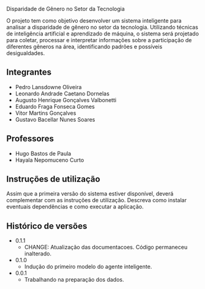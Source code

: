 Disparidade de Gênero no Setor da Tecnologia

O projeto tem como objetivo desenvolver um sistema inteligente para analisar a disparidade de gênero no setor da tecnologia. Utilizando técnicas de inteligência artificial e aprendizado de máquina, o sistema será projetado para coletar, processar e interpretar informações sobre a participação de diferentes gêneros na área, identificando padrões e possíveis desigualdades.


## Integrantes

* Pedro Lansdowne Oliveira
* Leonardo Andrade Caetano Dornelas
* Augusto Henrique Gonçalves Valbonetti
* Eduardo Fraga Fonseca Gomes
* Vitor Martins Gonçalves
* Gustavo Bacellar Nunes Soares

## Professores

* Hugo Bastos de Paula
* Hayala Nepomuceno Curto

## Instruções de utilização

Assim que a primeira versão do sistema estiver disponível, deverá complementar com as instruções de utilização. Descreva como instalar eventuais dependências e como executar a aplicação.

## Histórico de versões

* 0.1.1
    * CHANGE: Atualização das documentacoes. Código permaneceu inalterado.
* 0.1.0
    * Indução do primeiro modelo do agente inteligente.
* 0.0.1
    * Trabalhando na preparação dos dados.

